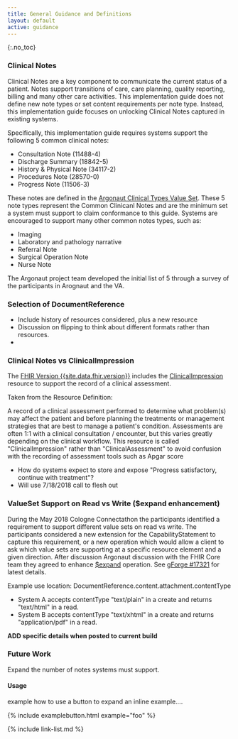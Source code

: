 ```yaml
---
title: General Guidance and Definitions
layout: default
active: guidance
---
```


{:.no_toc}

<!-- TOC  the css styling for this is \pages\assets\css\project.css under 'markdown-toc'-->

<!--* Do not remove this line (it will not be displayed)
 {:toc} -->

### Clinical Notes

Clinical Notes are a key component to communicate the current status of a patient. Notes support transitions of care, care planning, quality reporting, billing and many other care activities. This implementation guide does not define new note types or set content requirements per note type. Instead, this implementation guide focuses on unlocking Clinical Notes captured in existing systems. 

Specifically, this implementation guide requires systems support the following 5 common clinical notes:

* Consultation Note (11488-4)
* Discharge Summary (18842-5)
* History & Physical Note (34117-2)
* Procedures Note (28570-0)
* Progress Note (11506-3)

These notes are defined in the [Argonaut Clinical Types Value Set]. These 5 note types represent the Common Clinicanl Notes and are the minimum set a system must support to claim conformance to this guide. Systems are encouraged to support many other common notes types, such as:

* Imaging
* Laboratory and pathology narrative
* Referral Note
* Surgical Operation Note
* Nurse Note

The Argonaut project team developed the initial list of 5 through a survey of the participants in Arognaut and the VA.

### Selection of DocumentReference

* Include history of resources considered, plus a new resource
* Discussion on flipping to think about different formats rather than resources.
*


### Clinical Notes vs ClinicalImpression

The [FHIR Version {{site.data.fhir.version}}]({{site.data.fhir.path}}) includes the [ClinicalImpression] resource to support the record of a clinical assessment. 

Taken from the Resource Definition:

A record of a clinical assessment performed to determine what problem(s) may affect the patient and before planning the treatments or management strategies that are best to manage a patient's condition. Assessments are often 1:1 with a clinical consultation / encounter, but this varies greatly depending on the clinical workflow. This resource is called "ClinicalImpression" rather than "ClinicalAssessment" to avoid confusion with the recording of assessment tools such as Apgar score

* How do systems expect to store and expose "Progress satisfactory, continue with treatment"?
* Will use 7/18/2018 call to flesh out 


### ValueSet Support on Read vs Write ($expand enhancement)

During the May 2018 Cologne Connectathon the participants identified a requirement to support different value sets on read vs write. The participants considered a new extension for the CapabilityStatement to capture this requirement, or a new operation which would allow a client to ask which value sets are supporting at a specific resource element and a given direction. After discussion Argonaut discussion with the FHIR Core team they agreed to enhance [$expand]({{site.data.fhir.path}}/valueset-operations.html#expand) operation. See [gForge #17321](https://gforge.hl7.org/gf/project/fhir/tracker/?action=TrackerItemEdit&tracker_item_id=17321&start=0) for latest details. 

Example use location: DocumentReference.content.attachment.contentType

* System A accepts contentType "text/plain" in a create and returns "text/html" in a read.
* System B accepts contentType "text/xhtml" in a create and returns "application/pdf" in a read.

**ADD specific details when posted to current build**

### Future Work

Expand the number of notes systems must support.



#### Usage

example how to use a button to expand an inline example....

{% include examplebutton.html example="foo" %}

{% include link-list.md %}

[ClinicalImpression]: {{site.data.fhir.path}}/clinicalimpression.html
[Argonaut Clinical Types Value Set]: ValueSet-argonaut-clinical-note-type.html